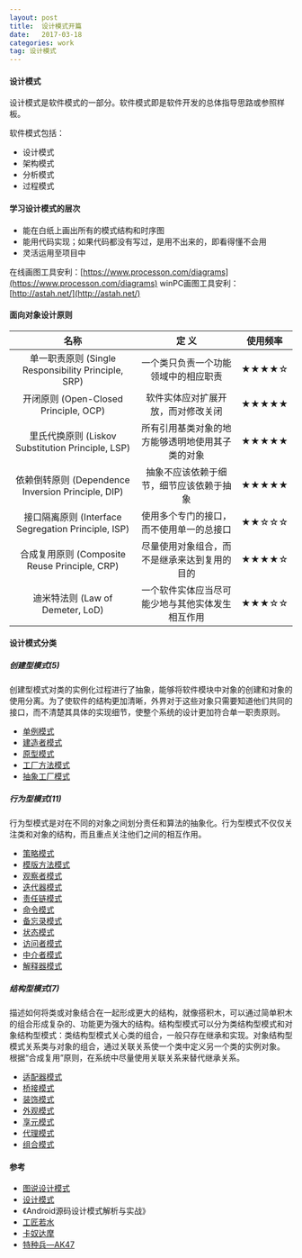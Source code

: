 ```yaml
---
layout: post
title:  设计模式开篇
date:   2017-03-18
categories: work
tag: 设计模式
---
```

 

#### 设计模式 ####

设计模式是软件模式的一部分。软件模式即是软件开发的总体指导思路或参照样板。<br/>

软件模式包括：

- 设计模式
- 架构模式
- 分析模式
- 过程模式


#### 学习设计模式的层次 ####

- 能在白纸上画出所有的模式结构和时序图
- 能用代码实现；如果代码都没有写过，是用不出来的，即看得懂不会用
- 灵活运用至项目中

在线画图工具安利：[https://www.processon.com/diagrams](https://www.processon.com/diagrams)
winPC画图工具安利：[http://astah.net/](http://astah.net/)

#### 面向对象设计原则 ####

  | 名称 | 定 义 |使用频率|
 |:-------------:|:-----:|:-----:|
|单一职责原则 (Single Responsibility Principle, SRP)	|一个类只负责一个功能领域中的相应职责|	★★★★☆|
|开闭原则 (Open-Closed Principle, OCP)	|软件实体应对扩展开放，而对修改关闭	|★★★★★|
|里氏代换原则 (Liskov Substitution Principle, LSP)|	所有引用基类对象的地方能够透明地使用其子类的对象	|★★★★★|
|依赖倒转原则 (Dependence Inversion Principle, DIP)|	抽象不应该依赖于细节，细节应该依赖于抽象	|★★★★★|
|接口隔离原则 (Interface Segregation Principle, ISP)	|使用多个专门的接口，而不使用单一的总接口	|★★☆☆☆|
|合成复用原则 (Composite Reuse Principle, CRP)	|尽量使用对象组合，而不是继承来达到复用的目的	|★★★★☆|
|迪米特法则 (Law of Demeter, LoD)|	一个软件实体应当尽可能少地与其他实体发生相互作用	|★★★☆☆|

#### 设计模式分类 ####

##### 创建型模式(5) #####

创建型模式对类的实例化过程进行了抽象，能够将软件模块中对象的创建和对象的使用分离。为了使软件的结构更加清晰，外界对于这些对象只需要知道他们共同的接口，而不清楚其具体的实现细节，使整个系统的设计更加符合单一职责原则。

- [单例模式](http://xusx1024.com/2017/02/11/design-patterns-singleton-1/)
- [建造者模式](http://xusx1024.com/2017/03/03/design-patterns-builder-1/)
- [原型模式](http://xusx1024.com/2017/03/18/design-patterns-prototype-1/)
- [工厂方法模式](http://xusx1024.com/2017/05/24/design-patterns-factory-method/)
- [抽象工厂模式](http://xusx1024.com/2017/05/25/design-patterns-abstract-factory/)
 	
##### 行为型模式(11) #####

行为型模式是对在不同的对象之间划分责任和算法的抽象化。行为型模式不仅仅关注类和对象的结构，而且重点关注他们之间的相互作用。

- [策略模式](http://xusx1024.com/2017/05/25/design-patterns-strategy-pattern/)
- [模版方法模式](http://xusx1024.com/2017/06/19/design-patterns-template-method/)
- [观察者模式](http://xusx1024.com/2017/06/09/design-patterns-observer/)
- [迭代器模式](http://xusx1024.com/2017/06/15/design-patterns-iterator/)
- [责任链模式](http://xusx1024.com/2017/05/31/design-patterns-chain-of-responsibility/)
- [命令模式](http://xusx1024.com/2017/06/14/design-patterns-command/)
- [备忘录模式](http://xusx1024.com/2017/06/16/design-patterns-memento/)
- [状态模式](http://xusx1024.com/2017/05/26/design-patterns-state-pattern/)
- [访问者模式](http://xusx1024.com/2017/06/20/design-patterns-visitor/)
- [中介者模式](http://xusx1024.com/2017/06/13/design-patterns-mediator/)
- [解释器模式](http://xusx1024.com/2017/06/02/design-patterns-interpreter/)

##### 结构型模式(7) #####

描述如何将类或对象结合在一起形成更大的结构，就像搭积木，可以通过简单积木的组合形成复杂的、功能更为强大的结构。结构型模式可以分为类结构型模式和对象结构型模式：类结构型模式关心类的组合，一般只存在继承和实现。对象结构型模式关系类与对象的组合，通过关联关系使一个类中定义另一个类的实例对象。
根据“合成复用”原则，在系统中尽量使用关联关系来替代继承关系。

- [适配器模式](http://xusx1024.com/2017/06/21/design-patterns-adapter/)
- [桥接模式](http://xusx1024.com/2017/06/22/design-patterns-bridge/)
- [装饰模式](http://xusx1024.com/2017/06/23/design-patterns-decorator/)
- [外观模式](http://xusx1024.com/2017/06/26/design-patterns-facade/)
- [享元模式](http://xusx1024.com/2017/06/27/design-patterns-flyweight/)
- [代理模式](http://xusx1024.com/2017/06/28/design-patterns-proxy/)
- [组合模式](http://xusx1024.com/2017/06/26/design-patterns-composite/)
 
#### 参考 ####

- [图说设计模式](http://design-patterns.readthedocs.io/zh_CN/latest/)
- [设计模式](https://quanke.gitbooks.io/design-pattern-java/)
- 《Android源码设计模式解析与实战》
- [工匠若水](http://blog.csdn.net/yanbober/article/category/3148699)
- [卡奴达摩](http://blog.csdn.net/zhengzhb/article/category/926691)
- [特种兵—AK47](http://blog.csdn.net/column/details/loveyun.html)